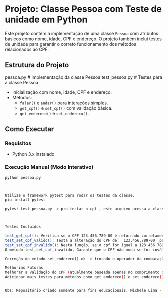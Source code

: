 # Projeto: Classe Pessoa com Teste de unidade em Python

Este projeto contém a implementação de uma classe `Pessoa` com atributos básicos como nome, idade, CPF e endereço. O projeto também inclui testes de unidade para garantir o correto funcionamento dos métodos relacionados ao CPF.

## Estrutura do Projeto


 pessoa.py # Implementação da classe Pessoa
 test_pessoa.py # Testes para a classe Pessoa


- Inicialização com nome, idade, CPF e endereço.
- Métodos:
  - `falar()` e `andar()` para interações simples.
  - `get_cpf()` e `set_cpf()` com validação básica.
  - `get_endereco()` e `set_endereco()`.



## Como Executar

### Requisitos
- Python 3.x instalado

### Execução Manual (Modo Interativo)
```bash
python pessoa.py



Utilize o framework pytest para rodar os testes da classe.
pip install pytest

pytest test_pessoa.py -> pra testar o cpf , este arquivo acessa a classe pessoa para efetivar o teste



Testes Incluídos

test_get_cpf(): Verifica se o CPF 123.456.789-00 é retornado corretamente.
test_set_cpf_valido(): Testa a alteração do CPF de:  123.456.789-00  para: 987.654.321-00 com um valor válido.
test_set_cpf_invalido(): Nesta função, se o cpf for igual a 123.456.789-00, irá retornar que está inválido, caso contrário for informado o nome cpf na instancia do objeto está correto.
O método test_set_cpf_invalido, Garante que o CPF não muda se for inválido, caso contrário sim. No resultado do teste com pytest, se ficar verde passou, se ficar vermelho é falha.

Correção do metodo set_endereco() ok -> trocado o operador da comparação da Quantidade de string do endereço para <= 200

Melhorias Futuras
Melhorar a validação do CPF (atualmente baseada apenas no comprimento da string).
Adicionar mais testes para métodos como get_endereco() e set_endereco().


Obs: Repositório criado somente para fins educacionais, Michele Lima - 2025.
